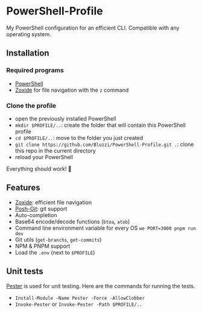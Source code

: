 # PowerShell-Profile
My PowerShell configuration for an efficient CLI. Compatible with any operating system.

## Installation
### Required programs
- [PowerShell](https://github.com/PowerShell/PowerShell)
- [Zoxide](https://github.com/ajeetdsouza/zoxide) for file navigation with the `z` command

### Clone the profile
- open the previously installed PowerShell
- `mkdir $PROFILE/..`: create the folder that will contain this PowerShell profile
- `cd $PROFILE/..`: move to the folder you just created  
- `git clone https://github.com/Bluzzi/PowerShell-Profile.git .`: clone this repo in the current directory
- reload your PowerShell

Everything should work! 🎉

## Features
- [Zoxide](https://github.com/ajeetdsouza/zoxide): efficient file navigation
- [Posh-Git](https://github.com/dahlbyk/posh-git): git support
- Auto-completion
- Base64 encode/decode functions (`btoa`, `atob`)
- Command line environment variable for every OS `we PORT=3000 pnpm run dev`
- Git utils (`get-branchs`, `get-commits`)
- NPM & PNPM support
- Load the `.env` (next to `$PROFILE`)

## Unit tests
[Pester](https://pester.dev/) is used for unit testing. Here are the commands for running the tests.
- `Install-Module -Name Pester -Force -AllowClobber`
- `Invoke-Pester` or `Invoke-Pester -Path $PROFILE/..`
